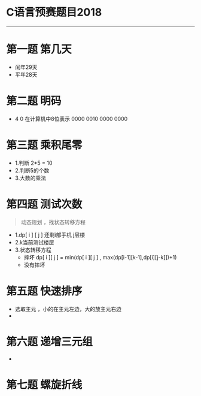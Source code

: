 # C语言预赛题目2018
---
# 第一题 第几天

- 闰年29天
- 平年28天

# 第二题 明码

- 4 0 在计算机中8位表示 0000 0010 0000 0000

# 第三题 乘积尾零

- 1.判断 2*5 = 10 
- 2.判断5的个数
- 3.大数的乘法

# 第四题 测试次数

> 动态规划 ，找状态转移方程
- 1.dp[ i ] [ j ]  还剩i部手机 j层楼
- 2.k当前测试楼层
- 3.状态转移方程 
   - 摔坏 dp[ i ][ j ] = min(dp[ i ][ j ] , max(dp[i-1][k-1],dp[i][j-k]])+1)
   - 没有摔坏 

# 第五题 快速排序

- 选取主元 ，小的在主元左边，大的放主元右边
-

# 第六题 递增三元组

- 

# 第七题 螺旋折线
